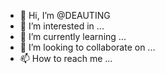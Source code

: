 - 👋 Hi, I’m @DEAUTING
- 👀 I’m interested in ...
- 🌱 I’m currently learning ...
- 💞️ I’m looking to collaborate on ...
- 📫 How to reach me ...

<!---
DEAUTING/DEAUTING is a ✨ special ✨ repository because its `README.md` (this file) appears on your GitHub profile.
You can click the Preview link to take a look at your changes.
--->
